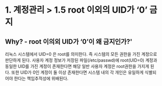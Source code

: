 # 1. 계정관리 > 1.5 root 이외의 UID가 ‘0’ 금지
## Why? - root 이의외 UID가 ‘0’이 왜 금지인가?'
리눅스 시스템에서 UID=0 은 root를 의미한다. 즉 시스템의 모든 권한을 가진 계정으로 판단하게 된다. 사용자 계정 정보가 저장된 파일(/etc/passwd)에 root(UID=0) 계정과 동일한 UID를 가진 계정이 존재한다면 해당 일반 사용자 계정은 root권한을 가지게 된다. 또한 UID가 0인 계정이 둘 이상 존재한다면 시스템 내의 각 개인은 유일하게 식별되어야 한다는 책임추적성에 위배된다.